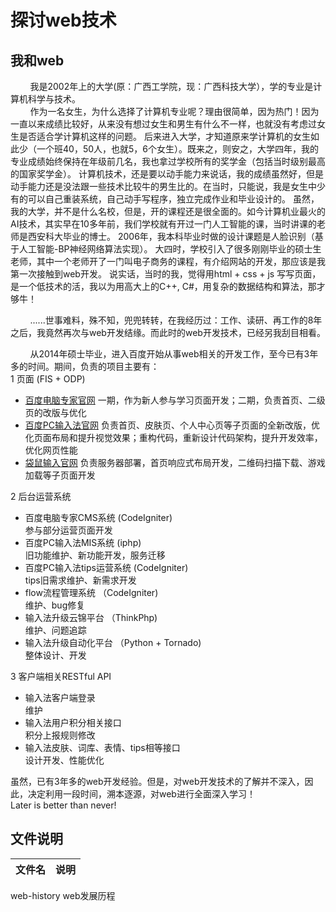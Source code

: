 # 探讨web技术

## 我和web
&nbsp;&nbsp;&nbsp;&nbsp;&nbsp;&nbsp;&nbsp;&nbsp;我是2002年上的大学(原：广西工学院，现：广西科技大学），学的专业是计算机科学与技术。  
&nbsp;&nbsp;&nbsp;&nbsp;&nbsp;&nbsp;&nbsp;&nbsp;作为一名女生，为什么选择了计算机专业呢？理由很简单，因为热门！因为一直以来成绩比较好，从来没有想过女生和男生有什么不一样，也就没有考虑过女生是否适合学计算机这样的问题。
后来进入大学，才知道原来学计算机的女生如此少（一个班40，50人，也就5，6个女生）。既来之，则安之，大学四年，我的专业成绩始终保持在年级前几名，我也拿过学校所有的奖学金（包括当时级别最高的国家奖学金）。
计算机技术，还是要以动手能力来说话，我的成绩虽然好，但是动手能力还是没法跟一些技术比较牛的男生比的。在当时，只能说，我是女生中少有的可以自己重装系统，自己动手写程序，独立完成作业和毕业设计的。
虽然，我的大学，并不是什么名校，但是，开的课程还是很全面的。如今计算机业最火的AI技术，其实早在10多年前，我们学校就有开过一门人工智能的课，当时讲课的老师是西安科大毕业的博士。
2006年，我本科毕业时做的设计课题是人脸识别（基于人工智能-BP神经网络算法实现）。
大四时，学校引入了很多刚刚毕业的硕士生老师，其中一个老师开了一门叫电子商务的课程，有介绍网站的开发，那应该是我第一次接触到web开发。
说实话，当时的我，觉得用html + css + js 写写页面，是一个低技术的活，我以为用高大上的C++, C#，用复杂的数据结构和算法，那才够牛！

&nbsp;&nbsp;&nbsp;&nbsp;&nbsp;&nbsp;&nbsp;&nbsp;......世事难料，殊不知，兜兜转转，在我经历过：工作、读研、再工作的8年之后，我竟然再次与web开发结缘。而此时的web开发技术，已经另我刮目相看。

&nbsp;&nbsp;&nbsp;&nbsp;&nbsp;&nbsp;&nbsp;&nbsp;从2014年硕士毕业，进入百度开始从事web相关的开发工作，至今已有3年多的时间。期间，负责的项目主要有：  
1 页面 (FIS + ODP)
* [百度电脑专家官网](http://zj.baidu.com/) 
    一期，作为新人参与学习页面开发；二期，负责首页、二级页的改版与优化
* [百度PC输入法官网](https://shurufa.baidu.com/) 
    负责首页、皮肤页、个人中心页等子页面的全新改版，优化页面布局和提升视觉效果；重构代码，重新设计代码架构，提升开发效率，优化网页性能
* [袋鼠输入官网](http://daishu.baidu.com/) 
    负责服务器部署，首页响应式布局开发，二维码扫描下载、游戏加载等子页面开发

2 后台运营系统
* 百度电脑专家CMS系统 (CodeIgniter)  
    参与部分运营页面开发 
* 百度PC输入法MIS系统 (iphp)         
    旧功能维护、新功能开发，服务迁移
* 百度PC输入法tips运营系统 (CodeIgniter)  
    tips旧需求维护、新需求开发
* flow流程管理系统 （CodeIgniter)    
    维护、bug修复
* 输入法升级云锦平台 （ThinkPhp)      
    维护、问题追踪
* 输入法升级自动化平台 （Python + Tornado)  
    整体设计、开发

3 客户端相关RESTful API
* 输入法客户端登录         
    维护
* 输入法用户积分相关接口    
    积分上报规则修改
* 输入法皮肤、词库、表情、tips相等接口  
    设计开发、性能优化

虽然，已有3年多的web开发经验。但是，对web开发技术的了解并不深入，因此，决定利用一段时间，溯本逐源，对web进行全面深入学习！  
Later is better than never!

## 文件说明
文件名 |说明  
------------ | ---------- 
web-history   web发展历程
